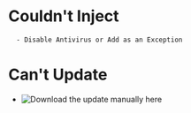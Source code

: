 # Couldn't Inject
```
  - Disable Antivirus or Add as an Exception
```

# Can't Update
  - ![Download the update manually here](https://github.com/sprxsh/redboycracked)

